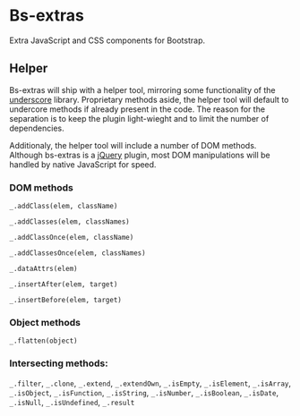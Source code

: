 Bs-extras
================================================================================
Extra JavaScript and CSS components for Bootstrap.

Helper
--------------------------------------------------------------------------------
Bs-extras will ship with a helper tool, mirroring some functionality of the [underscore][1] library. Proprietary methods aside, the helper tool will default to undercore methods if already present in the code. The reason for the separation is to keep the plugin light-wieght and to limit the number of dependencies.

Additionaly, the helper tool will include a number of DOM methods. Although bs-extras is a [jQuery][3] plugin, most DOM manipulations will be handled by native JavaScript for speed.

### DOM methods

`_.addClass(elem, className)`

`_.addClasses(elem, classNames)`

`_.addClassOnce(elem, className)`

`_.addClassesOnce(elem, classNames)`

`_.dataAttrs(elem)`

`_.insertAfter(elem, target)`

`_.insertBefore(elem, target)`

### Object methods

`_.flatten(object)`

### Intersecting methods:

`_.filter`, `_.clone`, `_.extend`, `_.extendOwn`, `_.isEmpty`, `_.isElement`, `_.isArray`, `_.isObject`, `_.isFunction`, `_.isString`, 
`_.isNumber`, `_.isBoolean`, `_.isDate`, `_.isNull`, `_.isUndefined`, `_.result`

[1]: http://underscorejs.org/ "Underscore"
[2]: https://lodash.com/      "Lodash"
[3]: https://jquery.com/      "jQuery"
[4]: http://backbonejs.org/   "Backbone"
